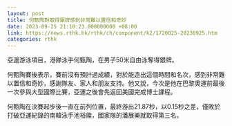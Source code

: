 ```yaml
---
layout: post
title: 何甄陶對取得銀牌感到非常難以置信和奇妙
date: 2023-09-25 21:10:23.000000000 +08:00
link: https://news.rthk.hk/rthk/ch/component/k2/1720025-20230925.htm
categories: rthk
---
```


亞運游泳項目，港隊泳手何甄陶，在男子50米自由泳奪得銀牌。

何甄陶賽後表示，賽前沒有預計過成績，對於能造出這個時間和名次，感到非常難以置信和奇妙，感謝隊友、家人和朋友支持。他又說，今次是他在巴黎奧運前最後一次參與大型國際比賽，亞運之後會先返回美國完成博士課程。

何甄陶在決賽起步後一直在前列位置，最終游出21.87秒，以0.15秒之差，僅敗於打破亞運紀錄的南韓泳手池裕燦，國家隊的潘展樂就取得第三名。
